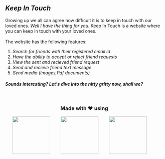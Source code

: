 ## *Keep In Touch*
Growing up we all can agree how difficult it is to keep in touch with our loved ones. *Well I have the thing for you*. Keep In Touch is a website where you can keep in touch with your loved ones. <br><br>
The website has the following features:<br>
1. *Search for friends with their registered email id*
2. *Have the ability to accept or reject friend requests*
3. *View the sent and recieved friend request*
4. *Send and recieve friend text message*
5. *Send media (Images,Pdf documents)*

#### *Sounds interesting? Let's dive into the nitty gritty now, shall we?*
<br>

### <p align='center'> Made with ❤️ using </p>

<p align='center'>
    <img with=120px height=120px style="margin-right:30px" src='https://github.com/NarutoUchiha39/KeepInTouch/assets/104666748/bb313e1a-8d63-4626-8c4c-87241f0a401b'/>
    <img with=120px height=120px style="margin-right:30px" src='https://github.com/NarutoUchiha39/KeepInTouch/assets/104666748/1dd75dfc-c7be-4aed-8d30-5cceeefa0793'/>
    <img with=120px height=120px style="margin-right:30px" src='https://github.com/NarutoUchiha39/KeepInTouch/assets/104666748/76d209bc-3549-40d9-8732-2c8edca23a62'/>


</p>
